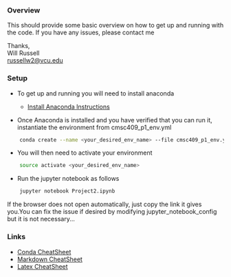 ### Overview
This should provide some basic overview on how to get up and running with the code. If you have any issues, please contact me

Thanks,<br />
Will Russell<br />
russellw2@vcu.edu


### Setup

- To get up and running you will need to install anaconda
	- [Install Anaconda Instructions ](https://conda.io/docs/user-guide/install/index.html)

- Once Anaconda is installed and you have verified that you can run it, instantiate the environment from cmsc409_p1_env.yml
```bash
	conda create --name <your_desired_env_name> --file cmsc409_p1_env.yml
```

- You will then need to activate your environment
```bash
	source activate <your_desired_env_name>
```
- Run the jupyter notebook as follows
```python
	jupyter notebook Project2.ipynb
```

If the browser does not open automatically, just copy the link it gives you.You can fix the issue if desired by modifying jupyter\_notebook\_config but it is not necessary...

### Links
- [Conda CheatSheet](https://conda.io/docs/_downloads/conda-cheatsheet.pdf)
- [Markdown CheatSheet](https://github.com/adam-p/markdown-here/wiki/Markdown-Cheatsheet)
- [Latex CheatSheet](https://wch.github.io/latexsheet/)

